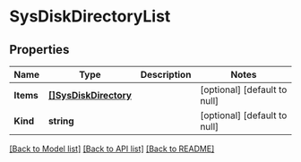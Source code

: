 # SysDiskDirectoryList

## Properties
Name | Type | Description | Notes
------------ | ------------- | ------------- | -------------
**Items** | [**[]SysDiskDirectory**](sys_disk_directory.md) |  | [optional] [default to null]
**Kind** | **string** |  | [optional] [default to null]

[[Back to Model list]](../README.md#documentation-for-models) [[Back to API list]](../README.md#documentation-for-api-endpoints) [[Back to README]](../README.md)


